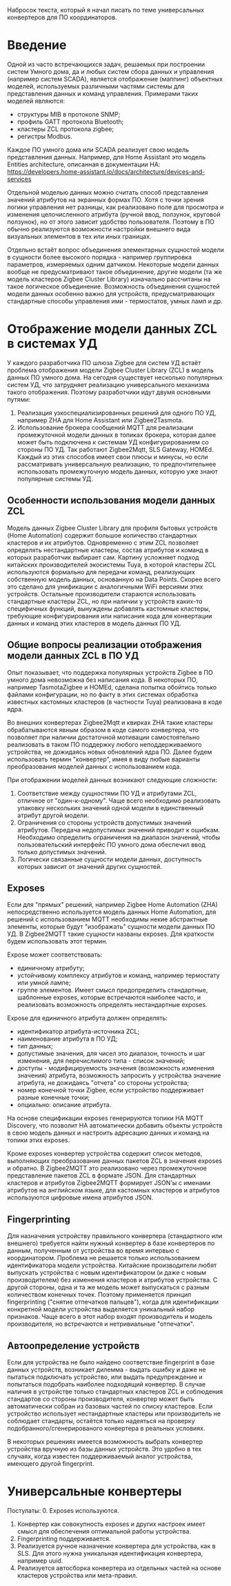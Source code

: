 Набросок текста, который я начал писать по теме универсальных конвертеров для ПО координаторов.

# Введение

Одной из часто встречающихся задач, решаемых при построении систем Умного дома, да и любых систем сбора данных и управления (например систем SCADA), является отображение (маппинг) объектных моделей, 
используемых различными частями системы для представления данных и команд управления.
Примерами таких моделей являются:
- структуры MIB в протоколе  SNMP;
- профиль GATT протокола Bluetooth;
- кластеры ZCL протокола zigbee;
- регистры Modbus.

Каждое ПО умного дома или SCADA реализует свою модель представления данных. Например, для Home Assistant это модель Entities architecture, описанная в документации HA:
https://developers.home-assistant.io/docs/architecture/devices-and-services

Отдельной моделью данных можно считать способ представления значений атрибутов на экранных формах ПО. Хотя с точки зрения логики управления нет разницы, как реализовано поле для просмотра и 
изменения целочисленного атрибута (ручной ввод, ползунок, круговой ползунок), но от этого зависит удобство пользователя. Поэтому в ПО обычно реализуются возможности настройки внешнего вида визуальных 
элементов в тех или иных границах.

Отдельно встаёт вопрос объединения элементарных сущностей модели в сущности более высокого порядка - например группировка параметров, измеряемых одним датчиком.
Некоторые модели данных вообще не предусматривают такое объединение, другие модели (та же модель кластеров Zigbee Cluster Library) изначально рассчитаны на такое логическое объединение.
Возможность объединения сущностей модели данных особенно важно для устройств, предусматривающих стандартные способы управления ими - термостатов, умных ламп и др.

# Отображение модели данных ZCL в системах УД

У каждого разработчика ПО шлюза Zigbee для систем УД встаёт проблема отображения модели Zigbee Cluster Library (ZCL) в модель данных ПО умного дома.
На сегодня существует несколько популярных систем УД, что затрудняет реализацию универсального механизма такого отображения. Поэтому разработчики идут двумя основными путями: 
1) Реализация узкоспециализированных решений для одного ПО УД, например ZHA для Home Assistant или Zigbee2Tasmota.
2) Использование брокера сообщений MQTT для реализации промежуточной модели данных в топиках брокера, которая далее может быть подключена к системам УД конфигурированием со стороны ПО УД. Так работают Zigbee2Mqtt, SLS Gateway, HOMEd.
Каждый из этих способов имеет свои плюсы и минусы, но если рассматривать универсальную реализацию, то предпочтительнее использовать промежуточную модель данных, которую уже знают популярные системы УД.

## Особенности использования модели данных ZCL

Модель данных Zigbee Cluster Library для профиля бытовых устройств (Home Automation) содержит большое количество стандартных кластеров и их атрибутов. Одновременно с этим 
ZCL позволяет определять нестандартные кластеры, состав атрибутов и команд в которых разработчик выбирает сам.
Картину усложняет подход китайских производителей экосистемы Tuya, в которой кластеры ZCL используются формально для передачи команд, реализующих собственную модель данных, основанную на Data Points. 
Скорее всего это сделано для унификации с аналогичными WiFi версиями этих устройств.
Остальные производители стараются использовать стандартные кластеры ZCL, но при наличии у устройств каких-то специфичных функций, вынуждены добавлять кастомные кластеры, требующие конфигурирования или 
написания кода для конвертации данных и команд этих кластеров в модель данных ПО УД.

## Общие вопросы реализации отображения модели данных ZCL в ПО УД

Опыт показывает, что поддержка популярных устройств Zigbee в ПО умного дома невозможна без написания кода. В некоторых ПО, например TasmotaZigbee и HOMEd, сделана попытка обойтись только файлами конфигурации, 
но по факту в этих системах обработка известных кастомных кластеров (в частности Tuya) реализована в коде ядра.

Во внешних конвертерах Zigbee2Mqtt и квирках ZHA такие кластеры обрабатываются явным образом в коде самого конвертера, что позволяет при наличии достаточной мотивации самостоятельно реализовать в таком ПО поддержку любого 
неподдерживаемого устройства, не дожидаясь новых обновлений ядра ПО.
Далее будем использовать термин "конвертер", имея в виду любые варианты преобразования моделей данных с использованием кода. 

При отображении моделей данных возникают следующие сложности:
1) Соответствие между сущностями ПО УД и атрибутами ZCL, отличное от "один-к-одному". Чаще всего необходимо реализовать упаковку нескольких значений одной модели в единственный атрибут другой модели.
2) Ограничения со стороны устройств допустимых значений атрибутов. Передача недопустимых значений приводит к ошибкам. Необходимо определить ограничения на диапазон значений, чтобы пользовательский интерфейс ПО умного дома обеспечил ввод только допустимых значений.
4) Логически связанные сущности модели данных, доступность которых зависит от значений других сущностей.

## Exposes

Если для "прямых" решений, например Zigbee Home Automation (ZHA) непосредственно используется модель данных Home Automation, для решений с использованием MQTT необходимы некие абстрактные элементы, которые 
будут "изображать" сущности модели данных ПО УД. В Zigbee2MQTT такие сущности названы exposes. Для краткости будем использовать этот термин.

Expose может соответствовать:
- единичному атрибуту;
- устойчивому комплексу атрибутов и команд, например термостату или умной лампе;
- группе элементов.
Имеет смысл предопределить стандартные, шаблонные exposes, которые встречаются наиболее часто, и реализовать возможность определять нестандартные exposes.

Expose для единичного атрибута должен определять:
- идентификатор атрибута-источника ZCL;
- наименование атрибута в ПО УД;
- тип данных;
- допустимые значения, для чисел это диапазон, точность и шаг изменения, для перечислимого типа - список значений;
- доступы - модифицируемость значения (возможность изменения значения) атрибута, возможность запросить у устройства значение атрибута, не дожидаясь "отчета" со стороны устройства;
- номер конечной точки Zigbee, если устройство поддерживает разные конечные точки;
- опциально: описание атрибута.

На основе спецификации exposes генерируются топики HA MQTT Discovery, что позволит HA автоматически добавить объекты устройств в свою модель данных и настроить адресацию данных и команд на топики этих exposes.

Кроме exposes конвертер устройства содержит список методов, выполняющих преобразование данных пакетов ZCL в значения exposes и обратно. В Zigbee2MQTT это реализовано через промежуточное представление пакетов ZCL 
в формате JSON. Для стандартных кластеров и атрибутов Zigbee2MQTT формирует JSON'ы с именами атрибутов на английском языке, для кастомных кластеров и атрибутов используются цифровые имена атрибутов JSON.   

## Fingerprinting

Для назначения устройству правильного конвертера (стандартного или внешнего) требуется найти нужный конвертер в базе конвертеров по данным, полученным от устройства во время интервью с координатором. 
Проблема не решается только использованием идентификатора модели устройства. Китайские производители любят выпускать устройства с новым идентификатором (и даже с новым производителем) без изменения кластеров и 
атрибутов устройства.
С другой стороны, одна и та же модель может выпускаться с разным количеством конечных точек.
Поэтому применяется принцип fingerprinting ("снятие отпечатков пальцев"), когда для идентификации конкретной модели устройства выделяется уникальный набор признаков. Чаще всего в этот набор входят производитель 
и модель производителя, но встречаются и нетривиальные "отпечатки".

## Автоопределение устройств

Если для устройства не было найдено соответствие fingerprint в базе данных устройств, возникает дилемма - выдать ошибку и даже не пытаться подключать устройство, или выдать предупреждение и попытаться подобрать 
наиболее подходящий конвертер.
В случае наличия в устройстве только стандартных кластеров ZCL и соблюдения стандартов со стороны производителя, конвертер может быть автоматически собран из базовых частей по списку кластеров. 
Если устройство использует нестандартные кластеры или производитель не соблюдает стандарты, остаётся только надеяться на проверку подобранного/сгенерированого конвертера в реальных условиях.

В некоторых решениях имеется возможность выбрать конвертер устройства вручную из базы данных устройств. Это удобно в тех случаях, когда известен поддерживаемый аналог устройства, 
имеющего другой fingerprint.

# Универсальные конвертеры

Постулаты:
0. Exposes используются.
1. Конвертер как совокупность exposes и других настроек имеет смысл для обеспечения оптимальной работы устройства.
2. Fingerprinting поддерживается.
3. Реализуется ручное назначение конвертера для устройства, как в SLS. Для этого нужна уникальная идентификация конвертера, например uuid.
4. Реализуется автосборка конвертера из отдельных частей на основе кластеров устройства или мета-правил.
